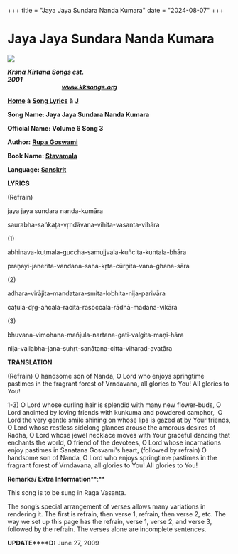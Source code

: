 +++
title = "Jaya Jaya Sundara Nanda Kumara"
date = "2024-08-07"
+++

# Jaya Jaya Sundara Nanda Kumara
**[![](http://kksongs.org/image_files/image002.jpg)](http://kksongs.org/)**

**_Krsna_** **_Kirtana Songs est. 2001_**                                                                                                                                                      **_www.kksongs.org_**

**[Home](http://kksongs.org/)** **à** **[Song Lyrics](http://kksongs.org/lyrics.html)** **à** **[J](http://kksongs.org/songs/song_j.html)**

**Song Name: Jaya Jaya Sundara Nanda Kumara**

**Official Name: Volume 6 Song 3**

**Author:** [**Rupa** **Goswami**](http://kksongs.org/authors/list/rupa.html)

**Book Name: [Stavamala](http://kksongs.org/authors/stavamala.html)**

**Language: [Sanskrit](http://kksongs.org/language/list/sanskrit.html)**

**LYRICS**

(Refrain)

jaya jaya sundara nanda-kumāra

saurabha-sańkaṭa-vṛndāvana-vihita-vasanta-vihāra

(1)

abhinava-kuṭmala-guccha-samujjvala-kuñcita-kuntala-bhāra

praṇayi-janerita-vandana-saha-kṛta-cūrṇita-vana-ghana-sāra

(2)

adhara-virājita-mandatara-smita-lobhita-nija-parivāra

caṭula-dṛg-añcala-racita-rasoccala-rādhā-madana-vikāra

(3)

bhuvana-vimohana-mañjula-nartana-gati-valgita-maṇi-hāra

nija-vallabha-jana-suhṛt-sanātana-citta-viharad-avatāra

**TRANSLATION**

(Refrain) O handsome son of Nanda, O Lord who enjoys springtime pastimes in the fragrant forest of Vrndavana, all glories to You! All glories to You!

1-3) O Lord whose curling hair is splendid with many new flower-buds, O Lord anointed by loving friends with kunkuma and powdered camphor,  O Lord the very gentle smile shining on whose lips is gazed at by Your friends, O Lord whose restless sidelong glances arouse the amorous desires of Radha, O Lord whose jewel necklace moves with Your graceful dancing that enchants the world, O friend of the devotees, O Lord whose incarnations enjoy pastimes in Sanatana Gosvami's heart, (followed by refrain) O handsome son of Nanda, O Lord who enjoys springtime pastimes in the fragrant forest of Vrndavana, all glories to You! All glories to You!

**Remarks/ Extra Information****:**

This song is to be sung in Raga Vasanta.

The song’s special arrangement of verses allows many variations in rendering it. The first is refrain, then verse 1, refrain, then verse 2, etc. The way we set up this page has the refrain, verse 1, verse 2, and verse 3, followed by the refrain. The verses alone are incomplete sentences.

**UPDATE****D:** June 27, 2009